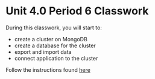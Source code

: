 # Unit 4.0 Period 6 Classwork
During this classwork, you will start to:
  - create a cluster on MongoDB
  - create a database for the cluster
  - export and import data
  - connect application to the cluster


Follow the instructions found [here](https://docs.google.com/document/d/1fimF-sf-Xa2s9fgVrafMHp_dqj3I4516F0zSd9qqWv8/edit?usp=sharing)


